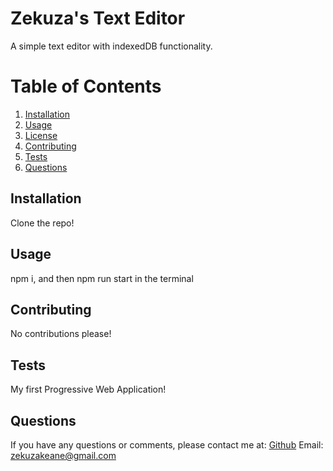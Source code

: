# Zekuza's Text Editor

A simple text editor with indexedDB functionality.

# Table of Contents
1. [Installation](#installation)
2. [Usage](#usage)
3. [License](#license)
4. [Contributing](#contributing)
5. [Tests](#tests)
6. [Questions](#questions)

## Installation
Clone the repo!

## Usage
npm i, and then npm run start in the terminal

## Contributing
No contributions please!

## Tests
My first Progressive Web Application!

## Questions
If you have any questions or comments, please contact me at:
[Github](https://github.com/ZekuzaKeane)
Email: zekuzakeane@gmail.com
